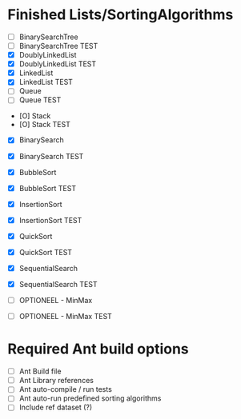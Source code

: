 # Finished Lists/SortingAlgorithms
- [ ] BinarySearchTree
- [ ] BinarySearchTree TEST
- [X] DoublyLinkedList
- [X] DoublyLinkedList TEST
- [X] LinkedList
- [X] LinkedList TEST
- [ ] Queue
- [ ] Queue TEST
- [O] Stack 
- [O] Stack TEST
- [x] BinarySearch
- [x] BinarySearch TEST
- [x] BubbleSort
- [x] BubbleSort TEST
- [x] InsertionSort
- [x] InsertionSort TEST
- [x] QuickSort
- [x] QuickSort TEST
- [x] SequentialSearch
- [x] SequentialSearch TEST
- [ ] OPTIONEEL - MinMax
- [ ] OPTIONEEL - MinMax TEST


# Required Ant build options
- [ ] Ant Build file
- [ ] Ant Library references
- [ ] Ant auto-compile / run tests
- [ ] Ant auto-run predefined sorting algorithms
- [ ] Include ref dataset (?)